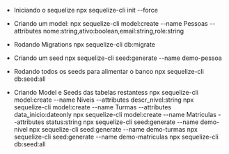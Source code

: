- Iniciando o sequelize
npx sequelize-cli init --force

- Criando um model:
npx sequelize-cli model:create --name Pessoas --attributes nome:string,ativo:boolean,email:string,role:string

- Rodando Migrations
npx sequelize-cli db:migrate

- Criando um seed
npx sequelize-cli seed:generate --name demo-pessoa

- Rodando todos os seeds para alimentar o banco 
npx sequelize-cli db:seed:all

- Criando Model e Seeds das tabelas restantess
npx sequelize-cli model:create --name Niveis --attributes descr_nivel:string
npx sequelize-cli model:create --name Turmas --attributes data_inicio:dateonly
npx sequelize-cli model:create --name Matriculas --attributes status:string
npx sequelize-cli seed:generate --name demo-nivel
npx sequelize-cli seed:generate --name demo-turmas
npx sequelize-cli seed:generate --name demo-matriculas
npx sequelize-cli db:seed:all


